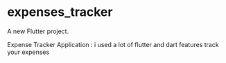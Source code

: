 # expenses_tracker

A new Flutter project.

Expense Tracker Application :
i used a lot of flutter and dart features 
track your expenses 
